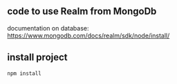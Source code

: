 ## code to use Realm from MongoDb

documentation on database:
https://www.mongodb.com/docs/realm/sdk/node/install/

## install project

```bash
npm install
```



